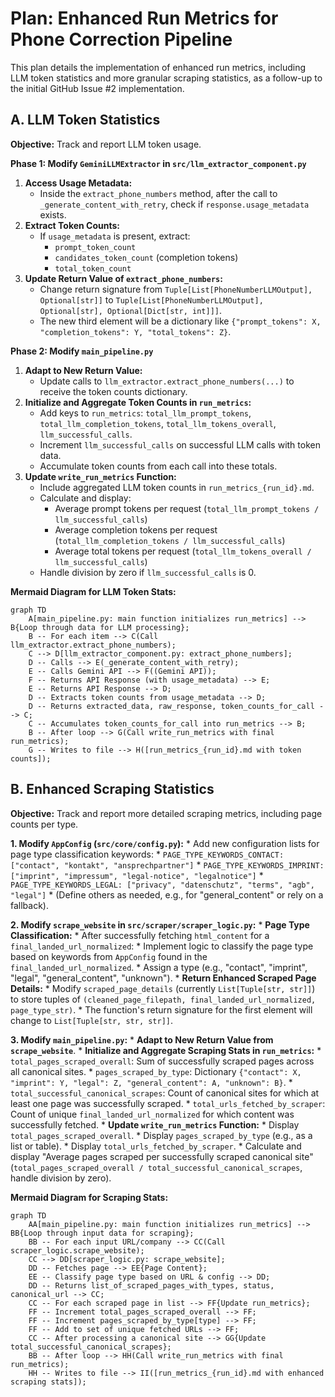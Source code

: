 # Plan: Enhanced Run Metrics for Phone Correction Pipeline

This plan details the implementation of enhanced run metrics, including LLM token statistics and more granular scraping statistics, as a follow-up to the initial GitHub Issue #2 implementation.

## A. LLM Token Statistics

**Objective:** Track and report LLM token usage.

**Phase 1: Modify `GeminiLLMExtractor` in `src/llm_extractor_component.py`**
1.  **Access Usage Metadata:**
    *   Inside the `extract_phone_numbers` method, after the call to `_generate_content_with_retry`, check if `response.usage_metadata` exists.
2.  **Extract Token Counts:**
    *   If `usage_metadata` is present, extract:
        *   `prompt_token_count`
        *   `candidates_token_count` (completion tokens)
        *   `total_token_count`
3.  **Update Return Value of `extract_phone_numbers`:**
    *   Change return signature from `Tuple[List[PhoneNumberLLMOutput], Optional[str]]` to `Tuple[List[PhoneNumberLLMOutput], Optional[str], Optional[Dict[str, int]]]`.
    *   The new third element will be a dictionary like `{"prompt_tokens": X, "completion_tokens": Y, "total_tokens": Z}`.

**Phase 2: Modify `main_pipeline.py`**
1.  **Adapt to New Return Value:**
    *   Update calls to `llm_extractor.extract_phone_numbers(...)` to receive the token counts dictionary.
2.  **Initialize and Aggregate Token Counts in `run_metrics`:**
    *   Add keys to `run_metrics`: `total_llm_prompt_tokens`, `total_llm_completion_tokens`, `total_llm_tokens_overall`, `llm_successful_calls`.
    *   Increment `llm_successful_calls` on successful LLM calls with token data.
    *   Accumulate token counts from each call into these totals.
3.  **Update `write_run_metrics` Function:**
    *   Include aggregated LLM token counts in `run_metrics_{run_id}.md`.
    *   Calculate and display:
        *   Average prompt tokens per request (`total_llm_prompt_tokens / llm_successful_calls`)
        *   Average completion tokens per request (`total_llm_completion_tokens / llm_successful_calls`)
        *   Average total tokens per request (`total_llm_tokens_overall / llm_successful_calls`)
    *   Handle division by zero if `llm_successful_calls` is 0.

**Mermaid Diagram for LLM Token Stats:**
```mermaid
graph TD
    A[main_pipeline.py: main function initializes run_metrics] --> B{Loop through data for LLM processing};
    B -- For each item --> C(Call llm_extractor.extract_phone_numbers);
    C --> D[llm_extractor_component.py: extract_phone_numbers];
    D -- Calls --> E(_generate_content_with_retry);
    E -- Calls Gemini API --> F((Gemini API));
    F -- Returns API Response (with usage_metadata) --> E;
    E -- Returns API Response --> D;
    D -- Extracts token counts from usage_metadata --> D;
    D -- Returns extracted_data, raw_response, token_counts_for_call --> C;
    C -- Accumulates token_counts_for_call into run_metrics --> B;
    B -- After loop --> G(Call write_run_metrics with final run_metrics);
    G -- Writes to file --> H([run_metrics_{run_id}.md with token counts]);
```

## B. Enhanced Scraping Statistics

**Objective:** Track and report more detailed scraping metrics, including page counts per type.

**1. Modify `AppConfig` (`src/core/config.py`):**
    *   Add new configuration lists for page type classification keywords:
        *   `PAGE_TYPE_KEYWORDS_CONTACT: ["contact", "kontakt", "ansprechpartner"]`
        *   `PAGE_TYPE_KEYWORDS_IMPRINT: ["imprint", "impressum", "legal-notice", "legalnotice"]`
        *   `PAGE_TYPE_KEYWORDS_LEGAL: ["privacy", "datenschutz", "terms", "agb", "legal"]`
        *   (Define others as needed, e.g., for "general_content" or rely on a fallback).

**2. Modify `scrape_website` in `src/scraper/scraper_logic.py`:**
    *   **Page Type Classification:**
        *   After successfully fetching `html_content` for a `final_landed_url_normalized`:
            *   Implement logic to classify the page type based on keywords from `AppConfig` found in the `final_landed_url_normalized`.
            *   Assign a type (e.g., "contact", "imprint", "legal", "general_content", "unknown").
    *   **Return Enhanced Scraped Page Details:**
        *   Modify `scraped_page_details` (currently `List[Tuple[str, str]]`) to store tuples of `(cleaned_page_filepath, final_landed_url_normalized, page_type_str)`.
        *   The function's return signature for the first element will change to `List[Tuple[str, str, str]]`.

**3. Modify `main_pipeline.py`:**
    *   **Adapt to New Return Value from `scrape_website`**.
    *   **Initialize and Aggregate Scraping Stats in `run_metrics`:**
        *   `total_pages_scraped_overall`: Sum of successfully scraped pages across all canonical sites.
        *   `pages_scraped_by_type`: Dictionary `{"contact": X, "imprint": Y, "legal": Z, "general_content": A, "unknown": B}`.
        *   `total_successful_canonical_scrapes`: Count of canonical sites for which at least one page was successfully scraped.
        *   `total_urls_fetched_by_scraper`: Count of unique `final_landed_url_normalized` for which content was successfully fetched.
    *   **Update `write_run_metrics` Function:**
        *   Display `total_pages_scraped_overall`.
        *   Display `pages_scraped_by_type` (e.g., as a list or table).
        *   Display `total_urls_fetched_by_scraper`.
        *   Calculate and display "Average pages scraped per successfully scraped canonical site" (`total_pages_scraped_overall / total_successful_canonical_scrapes`, handle division by zero).

**Mermaid Diagram for Scraping Stats:**
```mermaid
graph TD
    AA[main_pipeline.py: main function initializes run_metrics] --> BB{Loop through input data for scraping};
    BB -- For each input URL/company --> CC(Call scraper_logic.scrape_website);
    CC --> DD[scraper_logic.py: scrape_website];
    DD -- Fetches page --> EE{Page Content};
    EE -- Classify page type based on URL & config --> DD;
    DD -- Returns list_of_scraped_pages_with_types, status, canonical_url --> CC;
    CC -- For each scraped page in list --> FF{Update run_metrics};
    FF -- Increment total_pages_scraped_overall --> FF;
    FF -- Increment pages_scraped_by_type[type] --> FF;
    FF -- Add to set of unique fetched URLs --> FF;
    CC -- After processing a canonical site --> GG{Update total_successful_canonical_scrapes};
    BB -- After loop --> HH(Call write_run_metrics with final run_metrics);
    HH -- Writes to file --> II([run_metrics_{run_id}.md with enhanced scraping stats]);